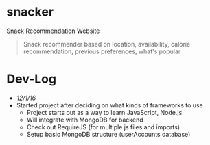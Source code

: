 # snacker
Snack Recommendation Website

> Snack recommender based on location, availability, calorie recommendation, previous preferences, what's popular

# Dev-Log
- *12/1/16*
 - Started project after deciding on what kinds of frameworks to use
    - Project starts out as a way to learn JavaScript, Node.js
    - Will integrate with MongoDB for backend
    - Check out RequireJS (for multiple js files and imports)
    - Setup basic MongoDB structure (userAccounts database)
